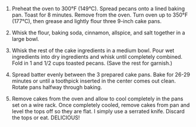1. Preheat the oven to 300°F (149°C). Spread pecans onto a lined baking pan. Toast for 8 minutes. Remove from the oven. Turn oven up to 350°F (177°C), then grease and lightly flour three 9-inch cake pans.

2. Whisk the flour, baking soda, cinnamon, allspice, and salt together in a large bowl.

3. Whisk the rest of the cake ingredients in a medium bowl. Pour wet ingredients into dry ingredients and whisk until completely combined. Fold in 1 and 1/2 cups toasted pecans. (Save the rest for garnish.)

4. Spread batter evenly between the 3 prepared cake pans. Bake for 26-29 minutes or until a toothpick inserted in the center comes out clean. Rotate pans halfway through baking.

5. Remove cakes from the oven and allow to cool completely in the pans set on a wire rack. Once completely cooled, remove cakes from pan and level the tops off so they are flat. I simply use a serrated knife. Discard the tops or eat. DELICIOUS!

